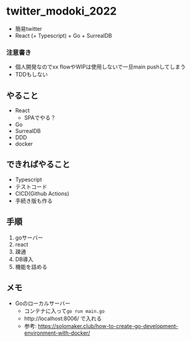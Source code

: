 # twitter_modoki_2022
- 簡易twitter
- React (+ Typescript) + Go + SurrealDB

### 注意書き
- 個人開発なのでxx flowやWIPは使用しないで一旦main pushしてしまう
- TDDもしない

## やること
- React
  - SPAでやる？
- Go
- SurrealDB
- DDD
- docker

## できればやること
- Typescript
- テストコード
- CICD(Github Actions)
- 手続き版も作る

## 手順
1. goサーバー
2. react
3. 疎通
4. DB導入
5. 機能を詰める

## メモ
- Goのローカルサーバー
  - コンテナに入って`go run main.go`
  - http://localhost:8006/ で入れる
  - 参考: https://solomaker.club/how-to-create-go-development-environment-with-docker/
